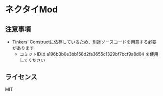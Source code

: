 # ネクタイMod

## 注意事項
* Tinkers' Constructに依存しているため、別途ソースコードを用意する必要があります
    * コミットIDは a196b3b0e3bb158d2fa3655c1329bf7bcf9a8d04 を使用してください

## ライセンス
MIT